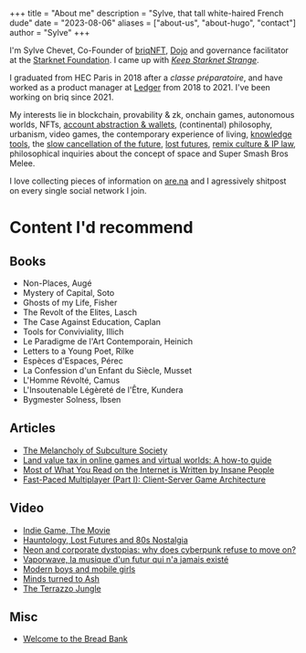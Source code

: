 +++
title = "About me"
description = "Sylve, that tall white-haired French dude"
date = "2023-08-06"
aliases = ["about-us", "about-hugo", "contact"]
author = "Sylve"
+++

I'm Sylve Chevet, Co-Founder of [briqNFT](https://twitter.com/briqNFT), [Dojo](https://twitter.com/dojostarknet) and governance facilitator at the [Starknet Foundation](https://twitter.com/starknetfndn). I came up with *[Keep Starknet Strange](https://youtu.be/Q0LpMwvIMmc?t=756)*.

I graduated from HEC Paris in 2018 after a *classe préparatoire*, and have worked as a product manager at [Ledger](https://ledger.com/) from 2018 to 2021. I've been working on briq since 2021.

My interests lie in blockchain, provability & zk, onchain games, autonomous worlds, NFTs, [account abstraction & wallets](https://www.are.na/sylve-chevet/account-abstraction-cool-stuff), (continental) philosophy, urbanism, video games, the contemporary experience of living, [knowledge tools](https://www.are.na/sylve-chevet/knowledge-tools-9pcpsrobomc), the [slow cancellation of the future](https://www.youtube.com/watch?v=gSvUqhZcbVg&t), [lost futures](https://www.are.na/sylve-chevet/postmodern-lost-futures), [remix culture & IP law](https://www.are.na/sylve-chevet/remix-culture-amp-copyright-law), philosophical inquiries about the concept of space and Super Smash Bros Melee.

I love collecting pieces of information on [are.na](https://are.na/sylve-chevet) and I agressively shitpost on every single social network I join. 

# Content I'd recommend
## Books
- Non-Places, Augé
- Mystery of Capital, Soto
- Ghosts of my Life, Fisher
- The Revolt of the Elites, Lasch
- The Case Against Education, Caplan
- Tools for Conviviality, Illich
- Le Paradigme de l'Art Contemporain, Heinich
- Letters to a Young Poet, Rilke
- Espèces d'Espaces, Pérec
- La Confession d'un Enfant du Siècle, Musset
- L'Homme Révolté, Camus
- L'Insoutenable Légèreté de l'Être, Kundera
- Bygmester Solness, Ibsen

## Articles
- [The Melancholy of Subculture Society](https://gwern.net/subculture)
- [Land value tax in online games and virtual worlds: A how-to guide](https://www.gamedeveloper.com/design/land-value-tax-in-online-games-and-virtual-worlds-a-how-to-guide)
- [Most of What You Read on the Internet is Written by Insane People](https://www.reddit.com/r/slatestarcodex/comments/9rvroo/most_of_what_you_read_on_the_internet_is_written/)
- [Fast-Paced Multiplayer (Part I): Client-Server Game Architecture](https://www.gabrielgambetta.com/client-server-game-architecture.html)

## Video
- [Indie Game, The Movie](https://www.youtube.com/watch?v=dINgx0y4GqM)
- [Hauntology, Lost Futures and 80s Nostalgia](https://www.youtube.com/watch?v=gSvUqhZcbVg)
- [Neon and corporate dystopias: why does cyberpunk refuse to move on?](https://www.theguardian.com/games/2018/oct/16/neon-corporate-dystopias-why-does-cyberpunk-refuse-move-on)
- [Vaporwave, la musique d'un futur qui n'a jamais existé](https://www.slate.fr/story/142271/vaporwave-bande-son-hypercapitalisme)
- [Modern boys and mobile girls](https://www.theguardian.com/books/2001/apr/01/sciencefictionfantasyandhorror.features)
- [Minds turned to Ash](https://www.economist.com/1843/2016/06/29/is-there-more-to-burnout-than-working-too-hard)
- [The Terrazzo Jungle](https://www.newyorker.com/magazine/2004/03/15/the-terrazzo-jungle)

## Misc
- [Welcome to the Bread Bank](https://www.youtube.com/watch?v=F6hC4qQbDzI)